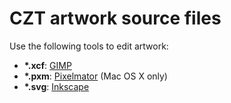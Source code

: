 # CZT artwork source files

Use the following tools to edit artwork:

-   __*.xcf__: [GIMP]( http://www.gimp.org )
-   __*.pxm__: [Pixelmator]( http://www.pixelmator.com ) (Mac OS X only)
-   __*.svg__: [Inkscape]( http://inkscape.org )
